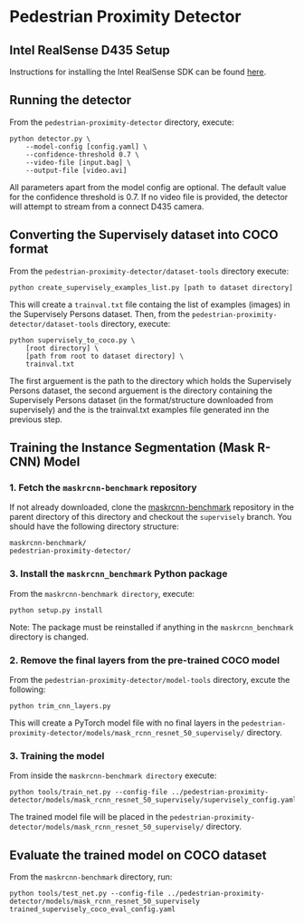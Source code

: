 # Pedestrian Proximity Detector

## Intel RealSense D435 Setup

Instructions for installing the Intel RealSense SDK can be found [here](https://github.com/IntelRealSense/librealsense/blob/master/doc/distribution_linux.md).

## Running the detector

From the `pedestrian-proximity-detector` directory, execute:

```
python detector.py \
    --model-config [config.yaml] \
    --confidence-threshold 0.7 \
    --video-file [input.bag] \
    --output-file [video.avi]
```

All parameters apart from the model config are optional. The default value for the confidence threshold is 0.7. If no video file is provided, the detector will attempt to stream from a connect D435 camera.

## Converting the Supervisely dataset into COCO format

From the `pedestrian-proximity-detector/dataset-tools` directory execute:

```
python create_supervisely_examples_list.py [path to dataset directory]
```

This will create a `trainval.txt` file containg the list of examples (images) in the Supervisely Persons dataset. Then, from the `pedestrian-proximity-detector/dataset-tools` directory, execute:

```
python supervisely_to_coco.py \
    [root directory] \
    [path from root to dataset directory] \
    trainval.txt
```

The first arguement is the path to the directory which holds the Supervisely Persons dataset, the second arguement is the directory containing the Supervisely Persons dataset (in the format/structure downloaded from supervisely) and the is the trainval.txt examples file generated inn the previous step.

## Training the Instance Segmentation (Mask R-CNN) Model

### 1. Fetch the  `maskrcnn-benchmark` repository

If not already downloaded, clone the [maskrcnn-benchmark](https://github.com/adamtupper/maskrcnn-benchmark) repository in the parent directory of this directory and checkout the `supervisely` branch. You should have the following directory structure:

```
maskrcnn-benchmark/
pedestrian-proximity-detector/
```

### 3. Install the `maskrcnn_benchmark` Python package

From the `maskrcnn-benchmark directory`, execute:

```
python setup.py install
```

Note: The package must be reinstalled if anything in the `maskrcnn_benchmark` directory is changed.

### 2. Remove the final layers from the pre-trained COCO model

From the `pedestrian-proximity-detector/model-tools` directory, excute the following:

```
python trim_cnn_layers.py
```

This will create a PyTorch model file with no final layers in the `pedestrian-proximity-detector/models/mask_rcnn_resnet_50_supervisely/` directory.

### 3. Training the model

From inside the `maskrcnn-benchmark directory` execute:

```
python tools/train_net.py --config-file ../pedestrian-proximity-detector/models/mask_rcnn_resnet_50_supervisely/supervisely_config.yaml
```

The trained model file will be placed in the `pedestrian-proximity-detector/models/mask_rcnn_resnet_50_supervisely/` directory.

## Evaluate the trained model on COCO dataset

From the `maskrcnn-benchmark` directory, run:

```
python tools/test_net.py --config-file ../pedestrian-proximity-detector/models/mask_rcnn_resnet_50_supervisely trained_supervisely_coco_eval_config.yaml
```

